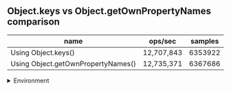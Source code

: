 ## Object.keys vs Object.getOwnPropertyNames comparison

|name|ops/sec|samples|
|-|-|-|
|Using Object.keys()|12,707,843|6353922|
|Using Object.getOwnPropertyNames()|12,735,371|6367686|


<details>
<summary>Environment</summary>

* __Machine:__ linux x64 | 4 vCPUs | 7.6GB Mem
* __Run:__ Mon Sep 02 2024 15:51:43 GMT+0000 (Coordinated Universal Time)
</details>

<!--
{"environment":{"platform":"linux","arch":"x64","cpus":4,"totalMemory":7.588970184326172},"benchmarks":[{"name":"Using Object.keys()","opsSec":12707843.099561833,"samples":6353922},{"name":"Using Object.getOwnPropertyNames()","opsSec":12735371.955237571,"samples":6367686}]}-->
